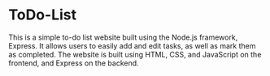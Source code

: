 # ToDo-List
This is a simple to-do list website built using the Node.js framework, Express. It allows users to easily add  and edit tasks, as well as mark them as completed. The website is built using HTML, CSS, and JavaScript on the frontend, and Express  on the backend.
